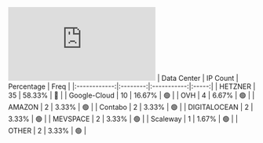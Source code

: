 ![Diagramm](https://github.com/obajay/StateSync-snapshots/blob/main/Projects/Umee/1/README.md)
| Data Center | IP Count | Percentage | Freq |
|:------------:|:--------:|:-----------:|:-----:|
| HETZNER | 35 | 58.33% | 🔴 |
| Google-Cloud | 10 | 16.67% | 🟢 |
| OVH | 4 | 6.67% | 🟢 |
| AMAZON | 2 | 3.33% | 🟢 |
| Contabo | 2 | 3.33% | 🟢 |
| DIGITALOCEAN | 2 | 3.33% | 🟢 |
| MEVSPACE | 2 | 3.33% | 🟢 |
| Scaleway | 1 | 1.67% | 🟢 |
| OTHER | 2 | 3.33% | 🟢 |